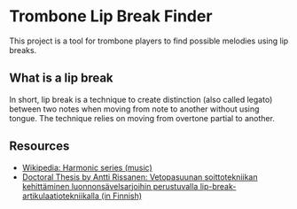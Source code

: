 # Trombone Lip Break Finder

This project is a tool for trombone players to find possible melodies using lip breaks.

## What is a lip break

In short, lip break is a technique to create distinction (also called legato) between two notes when moving from note to another without using tongue. The technique relies on moving from overtone partial to another.

## Resources

- [Wikipedia: Harmonic series (music)](https://en.wikipedia.org/wiki/Harmonic_series_(music))
- [Doctoral Thesis by Antti Rissanen: Vetopasuunan soittotekniikan kehittäminen luonnonsävelsarjoihin perustuvalla lip-break-artikulaatiotekniikalla (in Finnish)](https://taju.uniarts.fi/handle/10024/6636)
